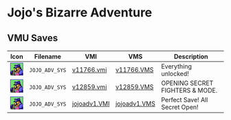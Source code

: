 # Jojo's Bizarre Adventure

## VMU Saves

| Icon | Filename | VMI | VMS | Description |
|------|----------|-----|-----|-------------|
| ![Jojo's Bizarre Adventure](../icons/JOJO_ADV_SYS.GIF) | `JOJO_ADV_SYS` | [v11766.vmi](v11766.vmi) | [v11766.VMS](v11766.VMS) | Everything unlocked!  |
| ![Jojo's Bizarre Adventure](../icons/JOJO_ADV_SYS.GIF) | `JOJO_ADV_SYS` | [v12859.vmi](v12859.vmi) | [v12859.VMS](v12859.VMS) | OPENING SECRET FIGHTERS & MODE.  |
| ![Jojo's Bizarre Adventure](../icons/JOJO_ADV_SYS.GIF) | `JOJO_ADV_SYS` | [jojoadv1.VMI](jojoadv1.VMI) | [jojoadv1.VMS](jojoadv1.VMS) | Perfect Save! All Secret Open! |
